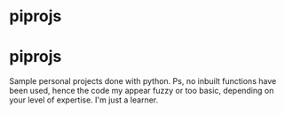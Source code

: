 # piprojs
# piprojs
Sample personal projects done with python. Ps, no inbuilt functions have been used, hence the code my appear fuzzy or too basic, depending on your level of expertise.
I'm just a learner.
